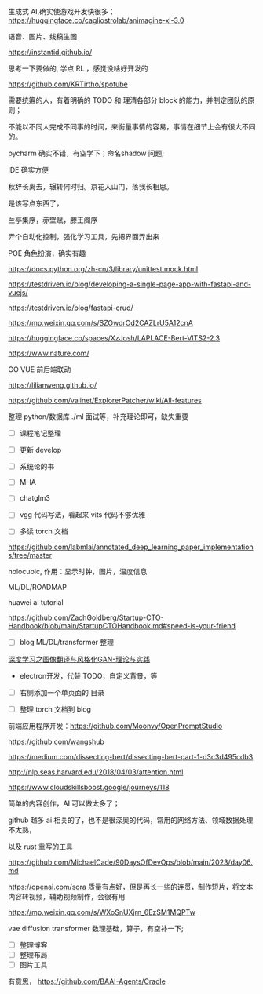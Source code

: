 
生成式 AI,确实使游戏开发快很多；https://huggingface.co/cagliostrolab/animagine-xl-3.0

语音、图片、线稿生图

https://instantid.github.io/


思考一下要做的, 学点 RL ，感觉没啥好开发的

https://github.com/KRTirtho/spotube


需要统筹的人，有着明确的 TODO 和 理清各部分 block 的能力，并制定团队的原则；

不能以不同人完成不同事的时间，来衡量事情的容易，事情在细节上会有很大不同的。

pycharm 确实不错，有空学下；命名shadow 问题;

IDE 确实方便


秋辞长离去，辗转何时归。京花入山门，落我长相思。

是该写点东西了，

兰亭集序，赤壁赋，滕王阁序


弄个自动化控制，强化学习工具，先把界面弄出来

POE 角色扮演，确实有趣

https://docs.python.org/zh-cn/3/library/unittest.mock.html

https://testdriven.io/blog/developing-a-single-page-app-with-fastapi-and-vuejs/

https://testdriven.io/blog/fastapi-crud/


https://mp.weixin.qq.com/s/SZOwdrOd2CAZLrU5A12cnA

https://huggingface.co/spaces/XzJosh/LAPLACE-Bert-VITS2-2.3




https://www.nature.com/

GO VUE 前后端联动

https://lilianweng.github.io/


https://github.com/valinet/ExplorerPatcher/wiki/All-features


整理 python/数据库 ./ml 面试等，补充理论即可，缺失重要


- [ ] 课程笔记整理
- [ ] 更新 develop
- [ ] 系统论的书
- [ ] MHA
- [ ] chatglm3
- [ ] vgg 代码写法，看起来  vits 代码不够优雅
- [ ] 多读 torch 文档


https://github.com/labmlai/annotated_deep_learning_paper_implementations/tree/master


holocubic, 作用：显示时钟，图片，温度信息

ML/DL/ROADMAP

huawei ai tutorial

https://github.com/ZachGoldberg/Startup-CTO-Handbook/blob/main/StartupCTOHandbook.md#speed-is-your-friend

- [ ] blog ML/DL/transformer 整理

[深度学习之图像翻译与风格化GAN-理论与实践](https://www.bilibili.com/video/BV1Wr4y1b77B)


- electron开发，代替 TODO，自定义背景，等


- [ ] 右侧添加一个单页面的 目录
- [ ] 整理 torch 文档到 blog


前端应用程序开发：https://github.com/Moonvy/OpenPromptStudio

https://github.com/wangshub


https://medium.com/dissecting-bert/dissecting-bert-part-1-d3c3d495cdb3

http://nlp.seas.harvard.edu/2018/04/03/attention.html

https://www.cloudskillsboost.google/journeys/118


简单的内容创作，AI 可以做太多了；

github 越多 ai 相关的了，也不是很深奥的代码，常用的网络方法、领域数据处理不太熟，

以及 rust 重写的工具

https://github.com/MichaelCade/90DaysOfDevOps/blob/main/2023/day06.md

https://openai.com/sora 质量有点好，但是再长一些的连贯，制作短片，将文本内容转视频，辅助视频制作，会很有用

https://mp.weixin.qq.com/s/WXoSnUXjrn_6EzSM1MQPTw

vae diffusion transformer 数理基础，算子，有空补一下;


- [ ] 整理博客
- [ ] 整理布局
- [ ] 图片工具

有意思，
https://github.com/BAAI-Agents/Cradle